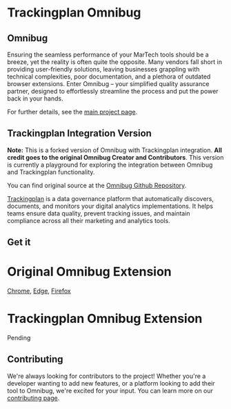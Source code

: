 Trackingplan Omnibug
==========

## Omnibug

Ensuring the seamless performance of your MarTech tools should be a breeze, yet the reality is often quite the opposite. Many vendors fall short in providing user-friendly solutions, leaving businesses grappling with technical complexities, poor documentation, and a plethora of outdated browser extensions. Enter Omnibug – your simplified quality assurance partner, designed to effortlessly streamline the process and put the power back in your hands.

For further details, see the [main project page](https://omnibug.io/).

## Trackingplan Integration Version

**Note:** This is a forked version of Omnibug with Trackingplan integration. **All credit goes to the original Omnibug Creator and Contributors**. This version is currently a playground for exploring the integration between Omnibug and Trackingplan functionality.

You can find original source at the [Omnibug Github Repository](https://github.com/MisterPhilip/omnibug/).

[Trackingplan](https://trackingplan.com/) is a data governance platform that automatically discovers, documents, and monitors your digital analytics implementations. It helps teams ensure data quality, prevent tracking issues, and maintain compliance across all their marketing and analytics tools.


## Get it
# Original Omnibug Extension
[Chrome](https://chrome.google.com/webstore/detail/omnibug/bknpehncffejahipecakbfkomebjmokl?utm_source=githubo&utm_medium=readme&utm_campaign=omnibug.io-2020), 
[Edge](https://microsoftedge.microsoft.com/addons/detail/omnibug/eideoafecdnkjfiomaaplogicinmmlee?utm_source=githubo&utm_medium=readme&utm_campaign=omnibug.io-2020), 
[Firefox](https://addons.mozilla.org/en-US/firefox/addon/omnibug/?utm_source=githubo&utm_medium=readme&utm_campaign=omnibug.io-2020)

# Trackingplan Omnibug Extension
Pending

## Contributing
We're always looking for contributors to the project! Whether you're a developer wanting to add new features, or a 
platform looking to add their tool to Omnibug, we're excited for your input. You can learn more on our [contributing page](CONTRIBUTING.md).
